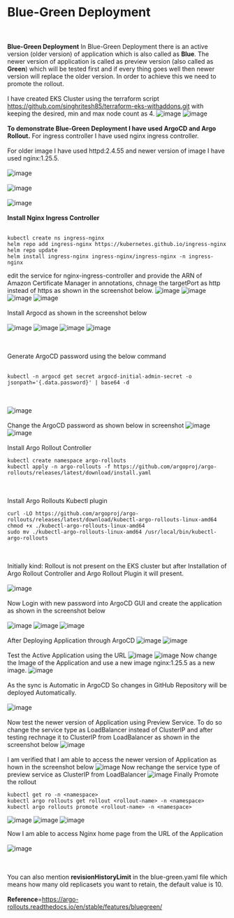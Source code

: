 # Blue-Green Deployment
<br><br/>
**Blue-Green Deployment** In Blue-Green Deployment there is an active version (older version) of application which is also called as **Blue**. The newer version of application is called as preview version (also called as **Green**) which will be tested first and if every thing goes well then newer version will replace the older version. In order to achieve this we need to promote the rollout.
<br><br/>
I have created EKS Cluster using the terraform script https://github.com/singhritesh85/terraform-eks-withaddons.git with keeping the desired, min and max node count as 4.
![image](https://github.com/singhritesh85/Deployment-Strategies/assets/56765895/f2bbbd0d-1529-4a47-9829-51187db434a5)
![image](https://github.com/singhritesh85/Deployment-Strategies/assets/56765895/29a92a2a-84ae-442a-81ee-180e7ab070e7)
<br><br/>
**To demonstrate Blue-Green Deployment I have used ArgoCD and Argo Rollout.** For ingress controller I have used nginx ingress controller.
<br><br/>
For older image I have used httpd:2.4.55 and newer version of image I have used nginx:1.25.5. 
<br><br/>
![image](https://github.com/singhritesh85/Deployment-Strategies/assets/56765895/642539d6-b954-482a-bd7d-19e76a2bb561)
<br><br/>
![image](https://github.com/singhritesh85/Deployment-Strategies/assets/56765895/2bd0ffa0-a910-4315-8831-49f818926d0c)
<br><br/>
![image](https://github.com/singhritesh85/Deployment-Strategies/assets/56765895/7568dff2-8ce2-43fa-ab92-bc85bf04215d)
<br><br/>
**Install Nginx Ingress Controller**
<br><br/>
```
kubectl create ns ingress-nginx
helm repo add ingress-nginx https://kubernetes.github.io/ingress-nginx
helm repo update
helm install ingress-nginx ingress-nginx/ingress-nginx -n ingress-nginx
```
edit the service for nginx-ingress-controller and provide the ARN of Amazon Certificate Manager in annotations, chnage the targetPort as http instead of https as shown in the screenshot below.
![image](https://github.com/singhritesh85/Deployment-Strategies/assets/56765895/58721827-5643-4632-9c43-61312deeec70)
![image](https://github.com/singhritesh85/Deployment-Strategies/assets/56765895/1840cded-0245-45fa-87d9-7a33ad051b5d)
![image](https://github.com/singhritesh85/Deployment-Strategies/assets/56765895/513b2a7d-b20c-41f8-bf3a-c9696376334d)
![image](https://github.com/singhritesh85/Deployment-Strategies/assets/56765895/148f9dba-2a52-444e-900a-e16e12f5c81a)
<br><br>
Install Argocd as shown in the screenshot below
<br><br/>
![image](https://github.com/singhritesh85/Deployment-Strategies/assets/56765895/f405a881-96bc-44fc-9858-dc4b32545363)
![image](https://github.com/singhritesh85/Deployment-Strategies/assets/56765895/d1acabab-fce4-42da-bd79-4b8492977f92)
![image](https://github.com/singhritesh85/Deployment-Strategies/assets/56765895/73bc5beb-07d4-4e66-95bc-b89f4b8d4505)
![image](https://github.com/singhritesh85/Deployment-Strategies/assets/56765895/98b7d8f9-f3a9-4ee2-9ab4-dc0dadf1eed7)

<br><br/>
Generate ArgoCD password using the below command
<br><br/>
```
kubectl -n argocd get secret argocd-initial-admin-secret -o jsonpath='{.data.password}' | base64 -d
```
<br><br/>
![image](https://github.com/singhritesh85/Deployment-Strategies/assets/56765895/282efc15-f3fe-4fe6-b24d-18a0d560caaa)
<br><br/>
Change the ArgoCD password as shown below in screenshot
![image](https://github.com/singhritesh85/Deployment-Strategies/assets/56765895/4718e222-0a5e-4074-abf3-0fdd75f1a967)
![image](https://github.com/singhritesh85/Deployment-Strategies/assets/56765895/a339cee7-e103-4703-885e-c8fad7a84da0)
<br><br/>
Install Argo Rollout Controller
```
kubectl create namespace argo-rollouts
kubectl apply -n argo-rollouts -f https://github.com/argoproj/argo-rollouts/releases/latest/download/install.yaml
```
<br><br/>
Install Argo Rollouts Kubectl plugin
```
curl -LO https://github.com/argoproj/argo-rollouts/releases/latest/download/kubectl-argo-rollouts-linux-amd64
chmod +x ./kubectl-argo-rollouts-linux-amd64
sudo mv ./kubectl-argo-rollouts-linux-amd64 /usr/local/bin/kubectl-argo-rollouts
```
<br><br/>
Initially kind: Rollout is not present on the EKS cluster but after Installation of Argo Rollout Controller and Argo Rollout Plugin it will present.
<br><br/>
![image](https://github.com/singhritesh85/Deployment-Strategies/assets/56765895/ff2f0213-5ef1-411d-b7bc-c976b7c7c065)
<br><br/>
Now Login with new password into ArgoCD GUI and create the application as shown in the screenshot below
<br><br/>
![image](https://github.com/singhritesh85/Deployment-Strategies/assets/56765895/0c3f15b3-e7a4-4a86-99a1-37cb221511f7)
![image](https://github.com/singhritesh85/Deployment-Strategies/assets/56765895/aac8b30d-aac1-4c94-8e0e-f6819a109b62)
![image](https://github.com/singhritesh85/Deployment-Strategies/assets/56765895/f76afa59-e528-4489-9472-7645e4a8e29c)
<br><br/>
After Deploying Application through ArgoCD
![image](https://github.com/singhritesh85/Deployment-Strategies/assets/56765895/492ee2ce-be53-4175-b17e-daa03e406d86)
![image](https://github.com/singhritesh85/Deployment-Strategies/assets/56765895/d6443f77-559d-425f-abca-bebb2bd97320)
<br><br/>
Test the Active Application using the URL
![image](https://github.com/singhritesh85/Deployment-Strategies/assets/56765895/e6fb25a3-b766-4825-b348-ec46b8cb5ade)
![image](https://github.com/singhritesh85/Deployment-Strategies/assets/56765895/57dc29e7-03a4-4e1c-abc6-28d5435fc22e)
Now change the Image of the Application and use a new image nginx:1.25.5 as a new image.
![image](https://github.com/singhritesh85/Deployment-Strategies/assets/56765895/eed481be-bac3-4b57-9138-9bd807d023cb)
<br><br/>
As the sync is Automatic in ArgoCD So changes in GitHub Repository will be deployed Automatically.
<br><br/>
![image](https://github.com/singhritesh85/Deployment-Strategies/assets/56765895/1a5a45fd-a419-45ba-ab7e-5ff3a5718cd4)
<br><br/>
Now test the newer version of Application using Preview Service. To do so change the service type as LoadBalancer instead of ClusterIP and after testing rechnage it to ClusterIP from LoadBalancer as shown in the screenshot below
![image](https://github.com/singhritesh85/Deployment-Strategies/assets/56765895/f55cf143-0b4c-4c26-95f2-df6000c7b76b)
<br><br/>
I am verified that I am able to access the newer version of Application as hown in the screenshot below
![image](https://github.com/singhritesh85/Deployment-Strategies/assets/56765895/eee2c5f5-0631-4a52-8bd4-5448c002a531)
Now rechange the service type of preview service as ClusterIP from LoadBalancer
![image](https://github.com/singhritesh85/Deployment-Strategies/assets/56765895/619d2512-0029-4dc1-9fa8-bf7baba795d7)
Finally Promote the rollout 
```
kubectl get ro -n <namespace>
kubectl argo rollouts get rollout <rollout-name> -n <namespace>
kubectl argo rollouts promote <rollout-name> -n <namespace>
```
![image](https://github.com/singhritesh85/Deployment-Strategies/assets/56765895/c02a09b7-4829-4256-a9a9-e6ef0c6abebf)
![image](https://github.com/singhritesh85/Deployment-Strategies/assets/56765895/4ecf38aa-d35f-4bcd-b318-79175c3a138f)
![image](https://github.com/singhritesh85/Deployment-Strategies/assets/56765895/7d55a0c7-5b1a-45c4-ab8a-4f995837af89)

Now I am able to access Nginx home page from the URL of the Application
<br><br/>
![image](https://github.com/singhritesh85/Deployment-Strategies/assets/56765895/5e34236a-4ff1-4acd-8af1-eca88d3c22ac)

<br><br/>
You can also mention **revisionHistoryLimit** in the blue-green.yaml file which means how many old replicasets you want to retain, the default value is 10. 
<br><br/>
**Reference**=https://argo-rollouts.readthedocs.io/en/stable/features/bluegreen/
